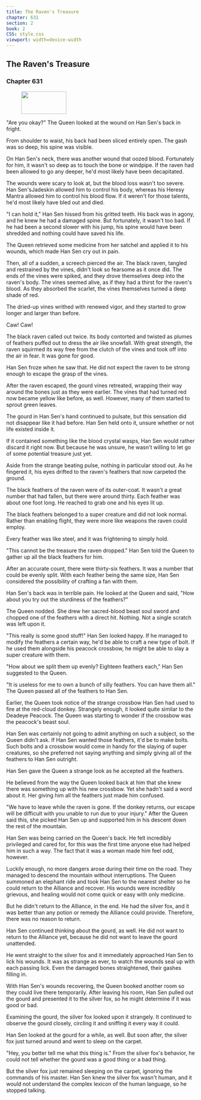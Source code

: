 ```yaml
---
title: The Raven's Treasure
chapter: 631
section: 2
book: 2
CSS: style.css
viewport: width=device-width
---
```


## The Raven's Treasure

### Chapter 631

<figure>
	<img src="../Images/gem.gif" alt="" id="gem" width="120" height="60" />
</figure>

"Are you okay?" The Queen looked at the wound on Han Sen's back in fright.

From shoulder to waist, his back had been sliced entirely open. The gash was so deep, his spine was visible.

On Han Sen's neck, there was another wound that oozed blood. Fortunately for him, it wasn't so deep as to touch the bone or windpipe. If the raven had been allowed to go any deeper, he'd most likely have been decapitated.

The wounds were scary to look at, but the blood loss wasn't too severe. Han Sen'sJadeskin allowed him to control his body, whereas his Heresy Mantra allowed him to control his blood flow. If it weren't for those talents, he'd most likely have bled out and died.

"I can hold it," Han Sen hissed from his gritted teeth. His back was in agony, and he knew he had a damaged spine. But fortunately, it wasn't too bad. If he had been a second slower with his jump, his spine would have been shredded and nothing could have saved his life.

The Queen retrieved some medicine from her satchel and applied it to his wounds, which made Han Sen cry out in pain.

Then, all of a sudden, a screech pierced the air. The black raven, tangled and restrained by the vines, didn't look so fearsome as it once did. The ends of the vines were spiked, and they drove themselves deep into the raven's body. The vines seemed alive, as if they had a thirst for the raven's blood. As they absorbed the scarlet, the vines themselves turned a deep shade of red.

The dried-up vines writhed with renewed vigor, and they started to grow longer and larger than before.

Caw! Caw!

The black raven called out twice. Its body contorted and twisted as plumes of feathers puffed out to dress the air like snowfall. With great strength, the raven squirmed its way free from the clutch of the vines and took off into the air in fear. It was gone for good.

Han Sen froze when he saw that. He did not expect the raven to be strong enough to escape the grasp of the vines.

After the raven escaped, the gourd vines retreated, wrapping their way around the bones just as they were earlier. The vines that had turned red now became yellow like before, as well. However, many of them started to sprout green leaves.

The gourd in Han Sen's hand continued to pulsate, but this sensation did not disappear like it had before. Han Sen held onto it, unsure whether or not life existed inside it.

If it contained something like the blood crystal wasps, Han Sen would rather discard it right now. But because he was unsure, he wasn't willing to let go of some potential treasure just yet.

Aside from the strange beating pulse, nothing in particular stood out. As he fingered it, his eyes drifted to the raven's feathers that now carpeted the ground.

The black feathers of the raven were of its outer-coat. It wasn't a great number that had fallen, but there were around thirty. Each feather was about one foot long. He reached to grab one and his eyes lit up.

The black feathers belonged to a super creature and did not look normal. Rather than enabling flight, they were more like weapons the raven could employ.

Every feather was like steel, and it was frightening to simply hold.

"This cannot be the treasure the raven dropped." Han Sen told the Queen to gather up all the black feathers for him.

After an accurate count, there were thirty-six feathers. It was a number that could be evenly split. With each feather being the same size, Han Sen considered the possibility of crafting a fan with them.

Han Sen's back was in terrible pain. He looked at the Queen and said, "How about you try out the sturdiness of the feathers?"

The Queen nodded. She drew her sacred-blood beast soul sword and chopped one of the feathers with a direct hit. Nothing. Not a single scratch was left upon it.

"This really is some good stuff!" Han Sen looked happy. If he managed to modify the feathers a certain way, he'd be able to craft a new type of bolt. If he used them alongside his peacock crossbow, he might be able to slay a super creature with them.

"How about we split them up evenly? Eighteen feathers each," Han Sen suggested to the Queen.

"It is useless for me to own a bunch of silly feathers. You can have them all." The Queen passed all of the feathers to Han Sen.

Earlier, the Queen took notice of the strange crossbow Han Sen had used to fire at the red-cloud donkey. Strangely enough, it looked quite similar to the Deadeye Peacock. The Queen was starting to wonder if the crossbow was the peacock's beast soul.

Han Sen was certainly not going to admit anything on such a subject, so the Queen didn't ask. If Han Sen wanted those feathers, it'd be to make bolts. Such bolts and a crossbow would come in handy for the slaying of super creatures, so she preferred not saying anything and simply giving all of the feathers to Han Sen outright.

Han Sen gave the Queen a strange look as he accepted all the feathers.

He believed from the way the Queen looked back at him that she knew there was something up with his new crossbow. Yet she hadn't said a word about it. Her giving him all the feathers just made him confused.

"We have to leave while the raven is gone. If the donkey returns, our escape will be difficult with you unable to run due to your injury." After the Queen said this, she picked Han Sen up and supported him in his descent down the rest of the mountain.

Han Sen was being carried on the Queen's back. He felt incredibly privileged and cared for, for this was the first time anyone else had helped him in such a way. The fact that it was a woman made him feel odd, however.

Luckily enough, no more dangers arose during their time on the road. They managed to descend the mountain without interruptions. The Queen summoned an elephant ride and took Han Sen to the nearest shelter so he could return to the Alliance and recover. His wounds were incredibly grievous, and healing would not come quick or easy with only medicine.

But he didn't return to the Alliance, in the end. He had the silver fox, and it was better than any potion or remedy the Alliance could provide. Therefore, there was no reason to return.

Han Sen continued thinking about the gourd, as well. He did not want to return to the Alliance yet, because he did not want to leave the gourd unattended.

He went straight to the silver fox and it immediately approached Han Sen to lick his wounds. It was as strange as ever, to watch the wounds seal up with each passing lick. Even the damaged bones straightened, their gashes filling in.

With Han Sen's wounds recovering, the Queen booked another room so they could live there temporarily. After leaving his room, Han Sen pulled out the gourd and presented it to the silver fox, so he might determine if it was good or bad.

Examining the gourd, the silver fox looked upon it strangely. It continued to observe the gourd closely, circling it and sniffing it every way it could.

Han Sen looked at the gourd for a while, as well. But soon after, the silver fox just turned around and went to sleep on the carpet.

"Hey, you better tell me what this thing is." From the silver fox's behavior, he could not tell whether the gourd was a good thing or a bad thing.

But the silver fox just remained sleeping on the carpet, ignoring the commands of his master. Han Sen knew the silver fox wasn't human, and it would not understand the complex lexicon of the human language, so he stopped talking.